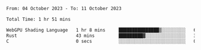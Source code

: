 <!--START_SECTION:waka-->

```txt
From: 04 October 2023 - To: 11 October 2023

Total Time: 1 hr 51 mins

WebGPU Shading Language   1 hr 8 mins     ███████████████▒░░░░░░░░░   61.02 %
Rust                      43 mins         █████████▓░░░░░░░░░░░░░░░   38.70 %
C                         0 secs          ░░░░░░░░░░░░░░░░░░░░░░░░░   00.28 %
```

<!--END_SECTION:waka-->
